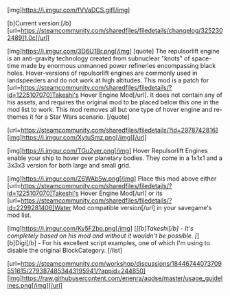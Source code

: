 [img]https://i.imgur.com/fVVaDCS.gif[/img]

[b]Current version:[/b] [url=https://steamcommunity.com/sharedfiles/filedetails/changelog/3252302489]1.0c[/url]

[img]https://i.imgur.com/3D6U1Br.png[/img]
[quote]
The repulsorlift engine is an anti-gravity technology created from subnuclear "knots" of space-time made by enormous unmanned power refineries encompassing black holes. Hover-versions of repulsorlift engines are commonly used in landspeeders and do not work at high altitudes.
This mod is a patch for [url=https://steamcommunity.com/sharedfiles/filedetails/?id=1225107070]Takeshi's Hover Engine Mod[/url]. It does not contain any of his assets, and requires the original mod to be placed below this one in the mod list to work. This mod removes all but one type of hover engine and re-themes it for a Star Wars scenario.
[/quote]

[url=https://steamcommunity.com/sharedfiles/filedetails/?id=2978742816][img]https://i.imgur.com/XytuSmz.png[/img][/url]


[img]https://i.imgur.com/TGu2yer.png[/img]
Hover Repulsorlift Engines enable your ship to hover over planetary bodies. They come in a 1x1x1 and a 3x3x3 version for both large and small grid.


[img]https://i.imgur.com/Z6WAb5w.png[/img]
Place this mod above either [url=https://steamcommunity.com/sharedfiles/filedetails/?id=1225107070]Takeshi's Hover Engine Mod[/url] or its [url=https://steamcommunity.com/sharedfiles/filedetails/?id=2299281406]Water Mod compatible version[/url] in your savegame's mod list.


[img]https://i.imgur.com/Ky5F2bo.png[/img]
[*][b]Takeshi[/b] - It's completely based on his mod and without it wouldn't be possible.
[*][b]Digi[/b] - For his excellent script examples, one of which I'm using to disable the original BlockCategory.
[/list]


[url=https://steamcommunity.com/workshop/discussions/18446744073709551615/2793874853443195941/?appid=244850][img]https://raw.githubusercontent.com/enenra/aqdse/master/usage_guidelines.png[/img][/url]
